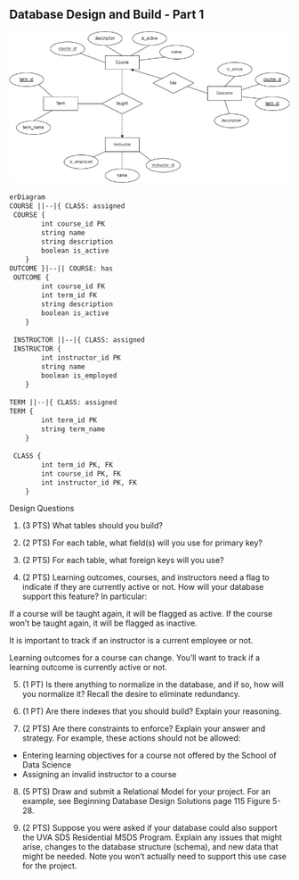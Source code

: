 ## Database Design and Build - Part 1


![ER_flow](https://github.com/eltsvetk/rrm3nh_DS5111su24_lab_02/blob/main/entity_relationship.png)

```mermaid
erDiagram
COURSE ||--|{ CLASS: assigned
 COURSE {
        int course_id PK
        string name
        string description
        boolean is_active
    }
OUTCOME }|--|| COURSE: has
 OUTCOME {
        int course_id FK
        int term_id FK
        string description
        boolean is_active
    }

 INSTRUCTOR ||--|{ CLASS: assigned
 INSTRUCTOR {
        int instructor_id PK
        string name
        boolean is_employed
    }

TERM ||--|{ CLASS: assigned
TERM {
        int term_id PK
        string term_name
    }

 CLASS {
        int term_id PK, FK
        int course_id PK, FK
        int instructor_id PK, FK
    }

```

Design Questions

1) (3 PTS) What tables should you build?

2) (2 PTS) For each table, what field(s) will you use for primary key? 

3) (2 PTS) For each table, what foreign keys will you use?

4) (2 PTS) Learning outcomes, courses, and instructors need a flag to indicate if they are currently active or not. How will your database support this feature? In particular:

If a course will be taught again, it will be flagged as active. If the course won’t be taught again, it will be flagged as inactive.

It is important to track if an instructor is a current employee or not.

Learning outcomes for a course can change. You’ll want to track if a learning outcome is currently active or not.

5) (1 PT) Is there anything to normalize in the database, and if so, how will you normalize it? Recall the desire to eliminate redundancy.

6) (1 PT) Are there indexes that you should build? Explain your reasoning.

7) (2 PTS) Are there constraints to enforce? Explain your answer and strategy.
For example, these actions should not be allowed:
- Entering learning objectives for a course not offered by the School of Data Science
- Assigning an invalid instructor to a course

8) (5 PTS) Draw and submit a Relational Model for your project. For an example, see Beginning Database Design Solutions page 115 Figure 5-28.

9) (2 PTS) Suppose you were asked if your database could also support the UVA SDS Residential MSDS Program. Explain any issues that might arise, changes to the database structure (schema), and new data that might be needed. Note you won’t actually need to support this use case for the project.
